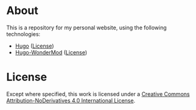 # About

This is a repository for my personal website, using the following technologies:

- [Hugo](https://github.com/gohugoio/hugo) ([License](https://github.com/gohugoio/hugo/blob/master/LICENSE))
- [Hugo-WonderMod](https://github.com/Wonderfall/hugo-WonderMod) ([License](https://github.com/Wonderfall/hugo-WonderMod/blob/master/LICENSE))

# License

Except where specified, this work is licensed under a [Creative Commons Attribution-NoDerivatives 4.0 International License](http://creativecommons.org/licenses/by-nd/4.0/).

